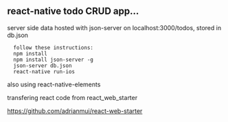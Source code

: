 ## react-native todo CRUD app...

server side data hosted with json-server on localhost:3000/todos, stored in db.json

```
  follow these instructions: 
  npm install
  npm install json-server -g
  json-server db.json
  react-native run-ios
```

also using react-native-elements

transfering react code from react_web_starter 

https://github.com/adrianmui/react-web-starter